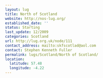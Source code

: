 ```yaml
---
layout: lug
title: North of Scotland
website: http://nos-lug.org/
established_date: ''
status: Starting
last_update: 12/2009
categories: Scotland
url: http://lug.org.uk/node/111
contact_address: mailto:skfscotlad@aol.com
contact: Stephen Kenneth Fuller
permalink: lugs/Scotland/North of Scotland/
location:
  latitude: 57.48
  longitude: -4.22
---
```

